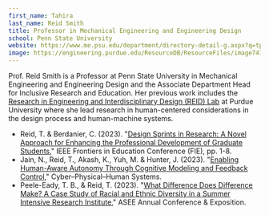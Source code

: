 ```yaml
---
first_name: Tahira
last_name: Reid Smith
title: Professor in Mechanical Engineering and Engineering Design 
school: Penn State University
website: https://www.me.psu.edu/department/directory-detail-g.aspx?q=tpr5404
image: https://engineering.purdue.edu/ResourceDB/ResourceFiles/image74131
---
```

Prof. Reid Smith is a Professor at Penn State University in Mechanical Engineering and Engineering Design and the Associate Department Head for Inclusive Research and Education. Her previous work includes the [Research in Engineering and Interdisciplinary Design (REID) Lab](https://engineering.purdue.edu/reidlab/) at Purdue University where she lead research in human-centered considerations in the design process and human-machine systems.
* Reid, T. & Berdanier, C. (2023). "[Design Sprints in Research: A Novel Approach for Enhancing the Professional Development of Graduate Students](https://ieeexplore.ieee.org/document/10343398)," IEEE Frontiers in Education Conference (FIE), pp. 1-8.
* Jain, N., Reid, T., Akash, K., Yuh, M. & Hunter, J. (2023). "[Enabling Human-Aware Autonomy Through Cognitive Modeling and Feedback Control](https://doi.org/10.1002/9781119857433.ch5)," Cyber–Physical–Human Systems.
* Peele-Eady, T. B., & Reid, T. (2023). "[What Difference Does Difference Make? A Case Study of Racial and Ethnic Diversity in a Summer Intensive Research Institute](https://peer.asee.org/44610)," ASEE Annual Conference & Exposition. 
